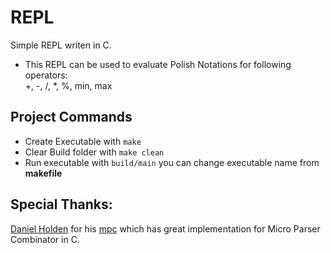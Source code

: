 # REPL
Simple REPL writen in C.
  * This REPL can be used to evaluate Polish Notations for following operators:<br>
     +, -, /, *, %, min, max 

## Project Commands
 * Create Executable with `make`
 * Clear Build folder with `make clean`
 * Run executable with `build/main` you can change executable name from __makefile__


## Special Thanks:

[Daniel Holden](https://github.com/orangeduck) for his [mpc](https://github.com/orangeduck/mpc) which has great implementation for Micro Parser Combinator in C.
